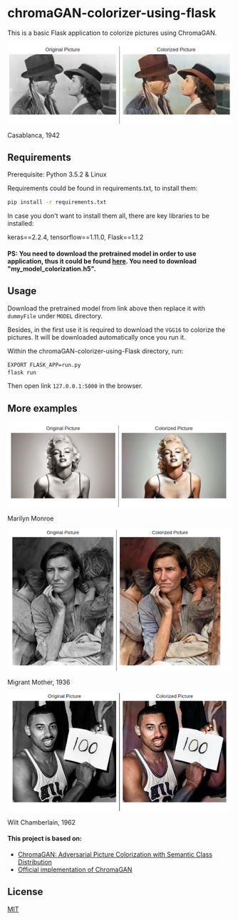 # chromaGAN-colorizer-using-flask

This is a basic Flask application to colorize pictures using ChromaGAN.

![Casablanca](examples/casablanca.png?raw=true)

Casablanca, 1942

## Requirements

Prerequisite: Python 3.5.2 & Linux

Requirements could be found in requirements.txt, to install them:

```bash
pip install -r requirements.txt
```

In case you don't want to install them all, there are key libraries to be installed:

keras==2.2.4, tensorflow==1.11.0, Flask==1.1.2

#### PS: You need to download the pretrained model in order to use application, thus it could be found [here](https://drive.google.com/drive/folders/12s4rbLmnjW4e8MmESbfRStGbrjOrahlW). You need to download "my_model_colorization.h5".

## Usage

Download the pretrained model from link above then replace it with `dummyFile` under `MODEL` directory.

Besides, in the first use it is required to download the `VGG16` to colorize the pictures. It will be downloaded automatically once you run it.

Within the chromaGAN-colorizer-using-Flask directory, run:

```bash
EXPORT FLASK_APP=run.py
flask run
```

Then open link `127.0.0.1:5000` in the browser.

## More examples

![Marilyn Monroe](examples/marilyn_monroe.png?raw=true)

Marilyn Monroe

![Migrant Mother](examples/migrant_mother.png)

Migrant Mother, 1936

![Wilt Chamberlain](examples/wilt_chamberlain.png)

Wilt Chamberlain, 1962

#### This project is based on:
- [ChromaGAN: Adversarial Picture Colorization with Semantic Class Distribution](https://arxiv.org/pdf/1907.09837.pdf)
- [Official implementation of ChromaGAN](https://github.com/pvitoria/ChromaGAN)


## License
[MIT](https://choosealicense.com/licenses/mit/)
